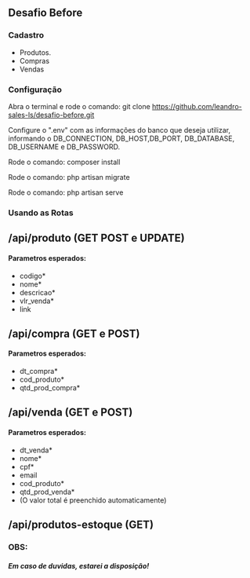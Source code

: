 ## Desafio Before

### Cadastro

-   Produtos.
-   Compras
-   Vendas

### Configuração

Abra o terminal e rode o comando: git clone https://github.com/leandro-sales-ls/desafio-before.git

Configure o ".env" com as informações do banco que deseja utilizar, informando o DB_CONNECTION, DB_HOST,DB_PORT, DB_DATABASE, DB_USERNAME e DB_PASSWORD.

Rode o comando: composer install

Rode o comando: php artisan migrate

Rode o comando: php artisan serve

### Usando as Rotas

## /api/produto (GET POST e UPDATE)

#### Parametros esperados: 

- codigo*
- nome*
- descricao*
- vlr_venda*
- link

## /api/compra (GET e POST)

#### Parametros esperados: 

- dt_compra*
- cod_produto*
- qtd_prod_compra*

## /api/venda (GET e POST)

#### Parametros esperados: 


- dt_venda*
- nome*
- cpf*
- email
- cod_produto*
- qtd_prod_venda*
- (O valor total é preenchido automaticamente)


## /api/produtos-estoque (GET)

### OBS:

#####   Em caso de duvidas, estarei a disposição!

